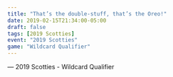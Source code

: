 ```yaml
---
title: "That’s the double-stuff, that’s the Oreo!"
date: 2019-02-15T21:34:00-05:00
draft: false
tags: [2019 Scotties]
event: "2019 Scotties"
game: "Wildcard Qualifier"
---
```

— 2019 Scotties - Wildcard Qualifier
<!--more--> 